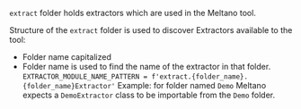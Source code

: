`extract` folder holds extractors which are used in the Meltano tool. 


Structure of the `extract` folder is used to discover Extractors available to the tool:
 - Folder name capitalized
 - Folder name is used to find the name of the extractor in that folder. 
`EXTRACTOR_MODULE_NAME_PATTERN = f'extract.{folder_name}.{folder_name}Extractor'`
Example: for folder named `Demo` Meltano expects a `DemoExtractor` class to be importable from the `Demo` folder.    
